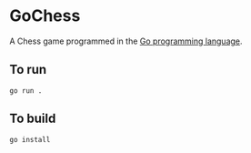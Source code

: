 # GoChess
A Chess game programmed in the [Go programming language](https://go.dev/). 

## To run
`go run .`

## To build
`go install`